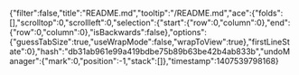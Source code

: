 {"filter":false,"title":"README.md","tooltip":"/README.md","ace":{"folds":[],"scrolltop":0,"scrollleft":0,"selection":{"start":{"row":0,"column":0},"end":{"row":0,"column":0},"isBackwards":false},"options":{"guessTabSize":true,"useWrapMode":false,"wrapToView":true},"firstLineState":0},"hash":"db31ab961e99a419bdbe75b89b63be42b4ab833b","undoManager":{"mark":0,"position":-1,"stack":[]},"timestamp":1407539798168}